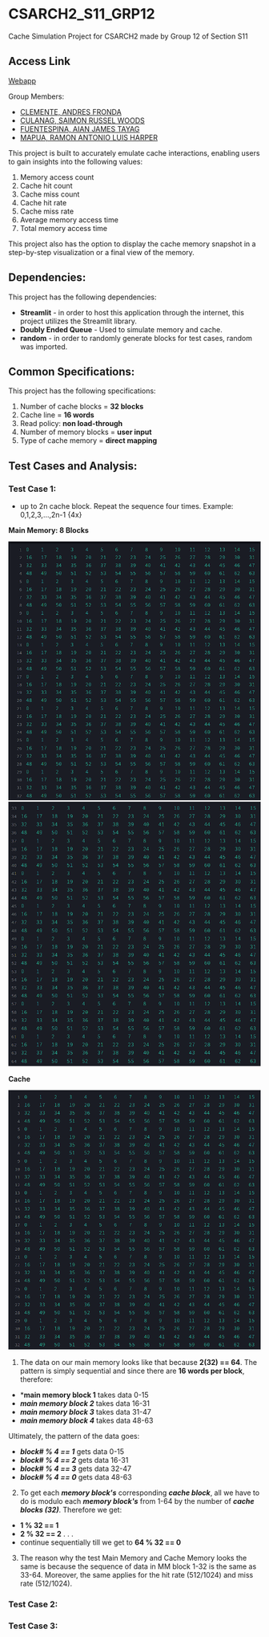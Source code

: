 # CSARCH2_S11_GRP12
Cache Simulation Project for CSARCH2 made by Group 12 of Section S11

## Access Link
[Webapp](https://csarch2s11grp12.streamlit.app/)

Group Members:
* [CLEMENTE, ANDRES FRONDA](https://github.com/piptxt)
* [CULANAG, SAIMON RUSSEL WOODS](https://github.com/Sai-RWC)
* [FUENTESPINA, AIAN JAMES TAYAG](https://github.com/4thDimensionDuck)
* [MAPUA, RAMON ANTONIO LUIS HARPER](https://github.com/ramonmapua)

This project is built to accurately emulate cache interactions, enabling users to gain insights into the following values:
1. Memory access count
2. Cache hit count
3. Cache miss count
4. Cache hit rate
5. Cache miss rate
6. Average memory access time
7. Total memory access time
   
This project also has the option to display the cache memory snapshot in a step-by-step visualization or a final view of the memory.

## Dependencies:
This project has the following dependencies:

* **Streamlit** - in order to host this application through the internet, this project utilizes the Streamlit library.
* **Doubly Ended Queue** - Used to simulate memory and cache.
* **random** - in order to randomly generate blocks for test cases, random was imported.

## Common Specifications:
This project has the following specifications:
1. Number of cache blocks = **32 blocks** 
2. Cache line = **16 words** 
3. Read policy: **non load-through** 
4. Number of memory blocks = **user input**
5. Type of cache memory = **direct mapping**
   
## Test Cases and Analysis:

### Test Case 1:
* up to 2n cache block. Repeat the sequence four times. Example: 0,1,2,3,…,2n-1 {4x} 


**Main Memory: 8 Blocks**

![Main Memory TC1.1](images/MM_TC1.1.png)
![Main Memory TC1.2](images/MM_TC1.2.png)


**Cache**

![Cache TC1](images/C_TC1.png)

1. The data on our main memory looks like that because  **2(32) == 64**. The pattern is simply sequential and since there are **16 words per block**, therefore: 
* ***main memory block 1** takes data 0-15 
* ***main memory block 2*** takes data 16-31
* ***main memory block 3*** takes data 31-47
* ***main memory block 4*** takes data 48-63

Ultimately, the pattern of the data goes: 
* ***block# % 4 == 1*** gets data 0-15
* ***block# % 4 == 2*** gets data 16-31
* ***block# % 4 == 3*** gets data 32-47
* ***block# % 4 == 0*** gets data 48-63


2. To get each ***memory block's*** corresponding ***cache block***, all we have to do is modulo each ***memory block's*** from 1-64 by the number of ***cache blocks (32)***. Therefore we get:
* **1 % 32 == 1**
* **2 % 32 == 2** 
.
.
. 
* continue sequentially till we get to **64 % 32 == 0**


3. The reason why the test Main Memory and Cache Memory looks the same is because the sequence of data in MM block 1-32 is the same as 33-64. Moreover, the same applies for the hit rate (512/1024) and miss rate (512/1024).  


### Test Case 2:  


### Test Case 3: 

